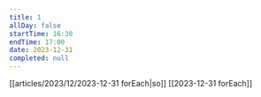 ```yaml
---
title: 1
allDay: false
startTime: 16:30
endTime: 17:00
date: 2023-12-31
completed: null
---
```

[[articles/2023/12/2023-12-31 forEach|so]]
[[2023-12-31 forEach]]